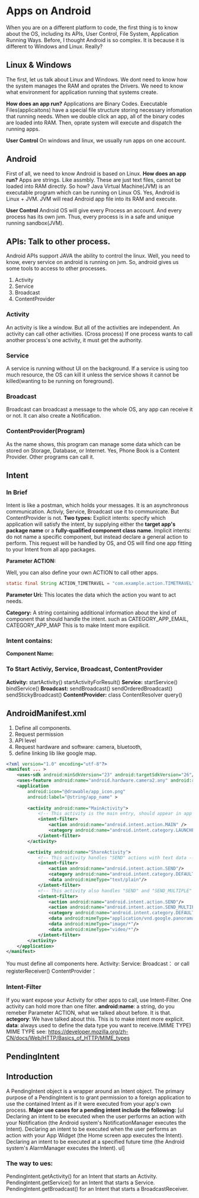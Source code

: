 # Apps on Android

When you are on a different platform to code, the first thing is to know about the OS, including its APIs, User Control, File System, Application Running Ways.
Before, I thought Android is so complex. It is because it is different to Windows and Linux. Really?

## Linux & Windows

The first, let us talk about Linux and Windows.
We dont need to know how the system manages the RAM and oprates the Drivers.
We need to know what environment for application running that systems create.

**How does an app run?**
Applications are Binary Codes.
Executable Files(applicaitons) have a special file structure storing necessary infomation that running needs.
When we double click an app, all of the binary codes are loaded into RAM. Then, oprate system will execute and dispatch the running apps.

**User Control**
On windows and linux, we usually run apps on one account.

## Android

First of all, we need to know Android is based on Linux.
**How does an app run?**
Apps are strings. Like assmbly.
These are just text files, cannot be loaded into RAM directly. So how?
Java Virtual Machine(JVM) is an executable program which can be running on Linux OS.
Yes, Android is Linux + JVM.
JVM will read Android app file into its RAM and execute.

**User Control**
Android OS will give every Process an account.
And every process has its own jvm.
Thus, every process is in a safe and unique running sandbox(JVM).

## APIs: Talk to other process.

Android APIs support JAVA the ability to control the linux.
Well, you need to know, every service on android is running on jvm.
So, android gives us some tools to access to other processes.
1. Activity
2. Service
3. Broadcast
4. ContentProvider

### Activity

An activity is like a window. But all of the activities are independent.
An activity can call other activities. (Cross process)
If one process wants to call another process's one activity, it must get the authority.

### Service

A service is running without UI on the background.
If a service is using too much resource, the OS can kill it unless the service shows it cannot be killed(wanting to be running on foreground).

### Broadcast

Broadcast can broadcast a message to the whole OS, any app can receive it or not.
It can also create a Notification.

### ContentProvider(Program)

As the name shows, this program can manage some data which can be stored on Storage, Database, or Internet. Yes, Phone Book is a Content Provider.
Other programs can call it.

## Intent

### In Brief

Intent is like a postman, which holds your messages.
It is an asynchronous communication.
Activiy, Service, Broadcast use it to communicate.
But ContentProvider is not.
**Two types:**
Explicit intents: specify which application will satisfy the intent, by supplying either the **target app's package name** or a **fully-qualified component class name**.
Implicit intents: do not name a specific component, but instead declare a general action to perform. This request will be handled by OS, and OS will find one app fitting to your Intent from all app packages.

**Parameter ACTION:**

Well, you can also define your own ACTION to call other apps.

```java
static final String ACTION_TIMETRAVEL = "com.example.action.TIMETRAVEL";
```

**Parameter Uri:**
This locates the data which the action you want to act needs.

**Category:**
A string containing additional information about the kind of component that should handle the intent.
such as CATEGORY_APP_EMAIL, CATEGORY_APP_MAP
This is to make Intent more expilicit.

### Intent contains:

**Component Name:**

### To Start Activiy, Service, Broadcast, ContentProvider

**Activity:**
startActivity()
startActivityForResult()
**Service:**
startService()
bindService()
**Broadcast:**
sendBroadcast()
sendOrderedBroadcast()
sendStickyBroadcast() 
**ContentProvider:**
class ContentResolver query()

## AndroidManifest.xml

1. Define all components.
2. Request permission
3. API level
4. Request hardware and software: camera, bluetooth, 
5. define linking lib like google map.

```xml
<?xml version="1.0" encoding="utf-8"?>
<manifest ... >
    <uses-sdk android:minSdkVersion="23" android:targetSdkVersion="26"/>
    <uses-feature android:name="android.hardware.camera2.any" android:required="true"/>
    <application 
        android:icon="@drawable/app_icon.png"  
        android:label="@string/app_name" >   
        
        <activity android:name="MainActivity">
            <!-- This activity is the main entry, should appear in app launcher -->
            <intent-filter>
                <action android:name="android.intent.action.MAIN" />
                <category android:name="android.intent.category.LAUNCHER" />
            </intent-filter>
        </activity>

        <activity android:name="ShareActivity">
            <!-- This activity handles "SEND" actions with text data -->
            <intent-filter>
                <action android:name="android.intent.action.SEND"/>
                <category android:name="android.intent.category.DEFAULT"/>
                <data android:mimeType="text/plain"/>
            </intent-filter>
            <!-- This activity also handles "SEND" and "SEND_MULTIPLE" with media data -->
            <intent-filter>
                <action android:name="android.intent.action.SEND"/>
                <action android:name="android.intent.action.SEND_MULTIPLE"/>
                <category android:name="android.intent.category.DEFAULT"/>
                <data android:mimeType="application/vnd.google.panorama360+jpg"/>
                <data android:mimeType="image/*"/>
                <data android:mimeType="video/*"/>
            </intent-filter>
        </activity>
    </application>
</manifest>
```

You must define all components here.
Activity: <activity>
Service: <service>
Broadcast：<receiver>  or call registerReceiver()
ContentProvider：<provider>

### Intent-Filter

If you want expose your Activity for other apps to call, use Intent-Filter.
One activity can hold more than one filter.
**android:name**: a string, do you remeber Parameter ACTION, what we talked about before. It is that.
**actegory**: We have talked about this. This is to make intent more explicit.
**data**: always used to define the data type you want to receive.(MIME TYPE)
MIME TYPE see: https://developer.mozilla.org/zh-CN/docs/Web/HTTP/Basics_of_HTTP/MIME_types

## PendingIntent 

## Introduction

A PendingIntent object is a wrapper around an Intent object. The primary purpose of a PendingIntent is to grant permission to a foreign application to use the contained Intent as if it were executed from your app's own process.
**Major use cases for a pending intent include the following:**
[ul
Declaring an intent to be executed when the user performs an action with your Notification (the Android system's NotificationManager executes the Intent).
Declaring an intent to be executed when the user performs an action with your App Widget (the Home screen app executes the Intent).
Declaring an intent to be executed at a specified future time (the Android system's AlarmManager executes the Intent).
ul]

### The way to ues:

PendingIntent.getActivity() for an Intent that starts an Activity.
PendingIntent.getService() for an Intent that starts a Service.
PendingIntent.getBroadcast() for an Intent that starts a BroadcastReceiver.
